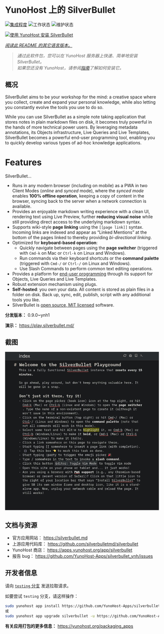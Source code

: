 <!--
注意：此 README 由 <https://github.com/YunoHost/apps/tree/master/tools/readme_generator> 自动生成
请勿手动编辑。
-->

# YunoHost 上的 SilverBullet

[![集成程度](https://dash.yunohost.org/integration/silverbullet.svg)](https://ci-apps.yunohost.org/ci/apps/silverbullet/) ![工作状态](https://ci-apps.yunohost.org/ci/badges/silverbullet.status.svg) ![维护状态](https://ci-apps.yunohost.org/ci/badges/silverbullet.maintain.svg)

[![使用 YunoHost 安装 SilverBullet](https://install-app.yunohost.org/install-with-yunohost.svg)](https://install-app.yunohost.org/?app=silverbullet)

*[阅读此 README 的其它语言版本。](./ALL_README.md)*

> *通过此软件包，您可以在 YunoHost 服务器上快速、简单地安装 SilverBullet。*  
> *如果您还没有 YunoHost，请参阅[指南](https://yunohost.org/install)了解如何安装它。*

## 概况

SilverBullet aims to be your workshop for the mind: a creative space where you collect, create and expand your personal knowledge, while also letting you constantly evolve the tools you use to do so.

While you can use SilverBullet as a simple note taking application that stores notes in plain markdown files on disk, it becomes truly powerful in the hands of more technical power users. By leveraging metadata annotations, its Objects infrastructure, Live Queries and Live Templates, SilverBullet becomes a powerful end-user programming tool, enabling you to quickly develop various types of ad-hoc knowledge applications.

# Features

SilverBullet...

- Runs in any modern browser (including on mobile) as a PWA in two Client Modes (_online_ and _synced_ mode), where the _synced mode_ enables **100% offline operation**, keeping a copy of content in the browser, syncing back to the server when a network connection is available.
- Provides an enjoyable markdown writing experience with a clean UI, rendering text using Live Preview, further **reducing visual noise** while still providing direct access to the underlying markdown syntax.
- Supports wiki-style **page linking** using the `[[page link]]` syntax. Incoming links are indexed and appear as “Linked Mentions” at the bottom of the pages linked to thereby providing _bi-directional linking_.
- Optimized for **keyboard-based operation**:
  - Quickly navigate between pages using the **page switcher** (triggered with `Cmd-k` on Mac or `Ctrl-k` on Linux and Windows).
  - Run commands via their keyboard shortcuts or the **command palette** (triggered with `Cmd-/` or `Ctrl-/` on Linux and Windows).
  - Use Slash Commands to perform common text editing operations.
- Provides a platform for [end-user programming](https://www.inkandswitch.com/end-user-programming/) through its support for Objects, Live Queries and Live Templates.
- Robust extension mechanism using plugs.
- **Self-hosted**: you own your data. All content is stored as plain files in a folder on disk. Back up, sync, edit, publish, script with any additional tools you like.
- SilverBullet is [open source, MIT licensed](https://github.com/silverbulletmd/silverbullet) software.


**分发版本：** 0.9.0~ynh1

**演示：** <https://play.silverbullet.md/>

## 截图

![SilverBullet 的截图](./doc/screenshots/silverbullet.jpg)

## 文档与资源

- 官方应用网站： <https://silverbullet.md>
- 上游应用代码库： <https://github.com/silverbulletmd/silverbullet>
- YunoHost 商店： <https://apps.yunohost.org/app/silverbullet>
- 报告 bug： <https://github.com/YunoHost-Apps/silverbullet_ynh/issues>

## 开发者信息

请向 [`testing` 分支](https://github.com/YunoHost-Apps/silverbullet_ynh/tree/testing) 发送拉取请求。

如要尝试 `testing` 分支，请这样操作：

```bash
sudo yunohost app install https://github.com/YunoHost-Apps/silverbullet_ynh/tree/testing --debug
或
sudo yunohost app upgrade silverbullet -u https://github.com/YunoHost-Apps/silverbullet_ynh/tree/testing --debug
```

**有关应用打包的更多信息：** <https://yunohost.org/packaging_apps>
